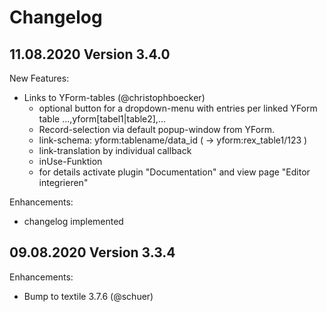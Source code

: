# Changelog

## **11.08.2020 Version 3.4.0**

New Features:

- Links to YForm-tables (@christophboecker)
    - optional button for a dropdown-menu with entries per linked YForm table
        ...,yform[tabel1|table2],...
    - Record-selection via default popup-window from YForm.
    - link-schema: yform:tablename/data_id ( -> yform:rex_table1/123 )
    - link-translation by individual callback
    - inUse-Funktion
    - for details activate plugin "Documentation" and view page "Editor integrieren"


Enhancements:
- changelog implemented


## **09.08.2020 Version 3.3.4**

Enhancements:
- Bump to textile 3.7.6 (@schuer)
